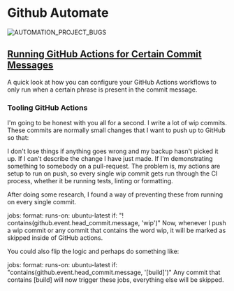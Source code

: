 # Github Automate

![AUTOMATION_PROJECT_BUGS](https://github.com/aareid10/github-automate/workflows/AUTOMATION_PROJECT_BUGS/badge.svg)



## [Running GitHub Actions for Certain Commit Messages](https://ryangjchandler.co.uk/articles/running-github-actions-for-certain-commit-messages)
A quick look at how you can configure your GitHub Actions workflows to only run when a certain phrase is present in the commit message.


### Tooling GitHub Actions
I'm going to be honest with you all for a second. I write a lot of wip commits. These commits are normally small changes that I want to push up to GitHub so that:

I don't lose things if anything goes wrong and my backup hasn't picked it up.
If I can't describe the change I have just made.
If I'm demonstrating something to somebody on a pull-request.
The problem is, my actions are setup to run on push, so every single wip commit gets run through the CI process, whether it be running tests, linting or formatting.

After doing some research, I found a way of preventing these from running on every single commit.

jobs:
  format:
    runs-on: ubuntu-latest
    if: "! contains(github.event.head_commit.message, 'wip')"
Now, whenever I push a wip commit or any commit that contains the word wip, it will be marked as skipped inside of GitHub actions.

You could also flip the logic and perhaps do something like:

jobs:
  format:
    runs-on: ubuntu-latest
    if: "contains(github.event.head_commit.message, '[build]')"
Any commit that contains [build] will now trigger these jobs, everything else will be skipped.
